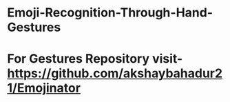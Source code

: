 # Emoji-Recognition-Through-Hand-Gestures

# For Gestures Repository visit-https://github.com/akshaybahadur21/Emojinator

